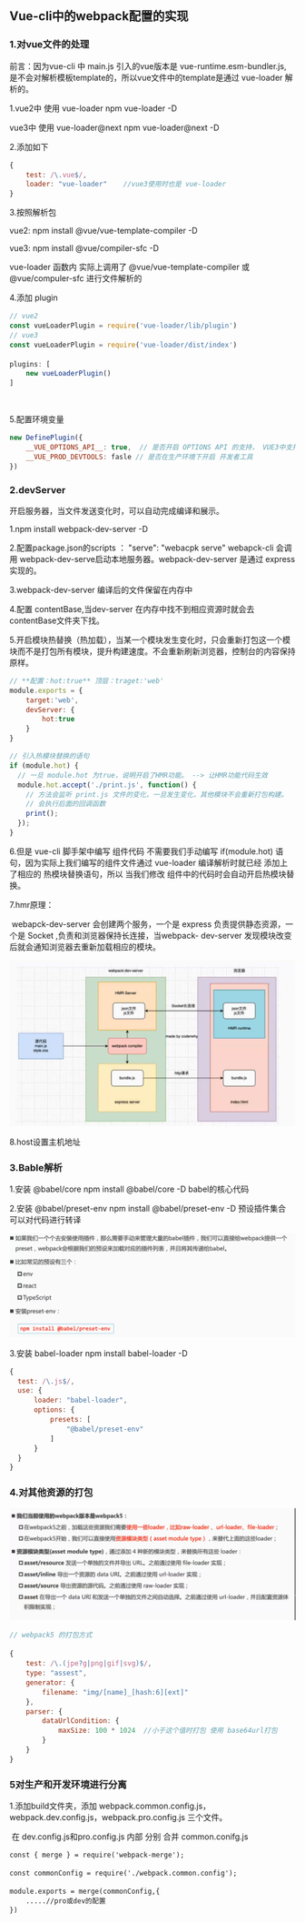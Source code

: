 ## Vue-cli中的webpack配置的实现



### 1.对vue文件的处理

前言：因为vue-cli 中 main.js 引入的vue版本是 vue-runtime.esm-bundler.js, 是不会对解析模板template的，所以vue文件中的template是通过 vue-loader 解析的。



1.vue2中 使用  vue-loader                    npm  vue-loader -D

   vue3中 使用  vue-loader@next           npm  vue-loader@next  -D



2.添加如下

```js
{
	test: /\.vue$/,
    loader: "vue-loader"    //vue3使用时也是 vue-loader  
}
```

 

3.按照解析包

vue2: npm install @vue/vue-template-compiler -D

vue3: npm install @vue/compiler-sfc -D



vue-loader 函数内 实际上调用了 @vue/vue-template-compiler 或 @vue/compuler-sfc 进行文件解析的



4.添加 plugin

```js
// vue2
const vueLoaderPlugin = require('vue-loader/lib/plugin')
// vue3
const vueLoaderPlugin = require('vue-loader/dist/index')

plugins: [
    new vueLoaderPlugin()
]


```

​    

5.配置环境变量

```js
new DefinePlugin({
	__VUE_OPTIONS_API__: true,	// 是否开启 OPTIONS API 的支持， VUE3中支持 OPTIONS和SETUP,如果编写的代码中没有OPTIONS API, 则可以设置为 fasle，webbpack 会 tree sharking 删除到  VUE3中 支持 OPTIONS API 的源码。   
    __VUE_PROD_DEVTOOLS: fasle // 是否在生产环境下开启 开发者工具
})
```



### 2.devServer

开启服务器，当文件发送变化时，可以自动完成编译和展示。

1.npm install webpack-dev-server  -D

2.配置package.json的scripts ： "serve": "webacpk serve"  webapck-cli 会调用 webpack-dev-serve启动本地服务器。webpack-dev-server 是通过 express 实现的。

3.webpack-dev-server 编译后的文件保留在内存中

4.配置 contentBase,当dev-server 在内存中找不到相应资源时就会去 contentBase文件夹下找。

5.开启模块热替换（热加载），当某一个模块发生变化时，只会重新打包这一个模块而不是打包所有模块，提升构建速度。不会重新刷新浏览器，控制台的内容保持原样。

```js
// **配置：hot:true** 顶层：traget:'web'
module.exports = {
	target:'web',
	devServer: {
		hot:true	
	}
}
```

```js
// 引入热模块替换的语句
if (module.hot) {
  // 一旦 module.hot 为true，说明开启了HMR功能。 --> 让HMR功能代码生效
  module.hot.accept('./print.js', function() {
    // 方法会监听 print.js 文件的变化，一旦发生变化，其他模块不会重新打包构建。
    // 会执行后面的回调函数
    print();
  });
}
```

6.但是 vue-cli 脚手架中编写 组件代码 不需要我们手动编写 if(module.hot) 语句，因为实际上我们编写的组件文件通过 vue-loader 编译解析时就已经 添加上了相应的 热模块替换语句，所以 当我们修改 组件中的代码时会自动开启热模块替换。

7.hmr原理：

​	webapck-dev-server 会创建两个服务，一个是 express 负责提供静态资源，一个是 Socket ,负责和浏览器保持长连接，当webpack-   	dev-server 发现模块改变后就会通知浏览器去重新加载相应的模块。

![image-20211221160852049](https://raw.githubusercontent.com/LitterStudent/Cloud-picture/main/image-20211221160852049.png)

8.host设置主机地址



### 3.Bable解析

1.安装 @babel/core   npm install @babel/core -D  babel的核心代码

2.安装 @babel/preset-env npm install @babel/preset-env -D 预设插件集合 可以对代码进行转译

![image-20211221233840423](https://raw.githubusercontent.com/LitterStudent/Cloud-picture/main/image-20211221233840423.png)

3.安装 babel-loader npm install babel-loader -D 

```js
{
  test: /\.js$/,
  use: {
      loader: "babel-loader",
      options: {
          presets: [
              "@babel/preset-env"
          ]
      }
  }
}
```



### 4.对其他资源的打包

![image-20211222000918192](https://raw.githubusercontent.com/LitterStudent/Cloud-picture/main/image-20211222000918192.png)

```js
// webpack5 的打包方式

{
    test: /\.(jpe?g|png|gif|svg)$/,
    type: "assest",
    generator: {
        filename: "img/[name]_[hash:6][ext]"
    },
    parser: {
        dataUrlCondition: {
            maxSize: 100 * 1024  //小于这个值时打包 使用 base64url打包
        }
    }
}
```



### 5对生产和开发环境进行分离

1.添加build文件夹，添加 webpack.common.config.js，webpack.dev.config.js，webpack.pro.config.js  三个文件。 

​	在 dev.config.js和pro.config.js 内部 分别 合并 common.conifg.js

```dev|pro js
const { merge } = require('webpack-merge');

const commonConfig = require('./webpack.common.config');

module.exports = merge(commonConfig,{
    .....//pro或dev的配置
})
```



